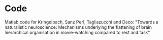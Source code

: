 # Code 

Matlab code for Kringelbach, Sanz Perl, Tagliazucchi and Deco: "Towards a naturalistic neuroscience: Mechanisms underlying the flattening of brain hierarchical organisation in movie-watching compared to rest and task" 
